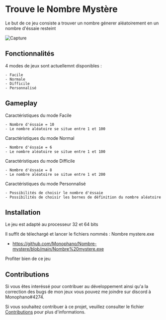 # Trouve le Nombre Mystère
Le but de ce jeu consiste a trouver un nombre génerer aléatoirement en un nombre d'éssaie resteint

![Capture](https://user-images.githubusercontent.com/89103355/222270825-d832e829-3ab4-4137-9de0-c98b56e1d1b9.PNG)

## Fonctionnalités
4 modes de jeux sont actuellemnt disponibles :

    - Facile
    - Normale
    - Difficile
    - Personnalisé

## Gameplay
Caractéristiques du mode Facile

    - Nombre d'éssaie = 10
    - Le nombre aléatoire se situe entre 1 et 100

Caractéristiques du mode Normal

    - Nombre d'éssaie = 6
    - Le nombre aléatoire se situe entre 1 et 100

Caractéristiques du mode Difficile

    - Nombre d'éssaie = 8
    - Le nombre aléatoire se situe entre 1 et 200

Caractéristiques du mode Personnalisé

    - Possibilités de choisir le nombre d'éssaie
    - Possibilités de choisir les bornes de définition du nombre aléatoire
    
## Installation
Le jeu est adapté au processeur 32 et 64 bits

Il suffit de télechargé et lancer le fichiers nommés : Nombre mystere.exe

* https://github.com/Monophano/Nombre-mystere/blob/main/Nombre%20mystere.exe

Profiter bien de ce jeu

## Contributions
Si vous êtes interéssé pour contribuer au développement ainsi qu'a la correction des bugs de mon jeux
vous pouvez me joindre sur discord à Monophano#4274.

Si vous souhaitez contribuer à ce projet, veuillez consulter le fichier [Contributions](./Contribution.md) pour plus d'informations.
